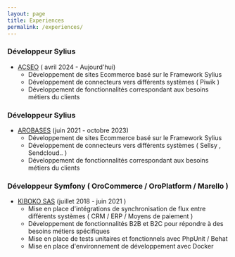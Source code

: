 ```yaml
---
layout: page
title: Experiences
permalink: /experiences/
---
```

### Développeur Sylius

*   [ACSEO](https://www.acseo.fr/) ( avril 2024 - Aujourd'hui)
    *   Développement de sites Ecommerce basé sur le Framework Sylius
    *   Développement de connecteurs vers différents systèmes ( Piwik )
    *   Développement de fonctionnalités correspondant aux besoins métiers du clients

### Développeur Sylius

*   [AROBASES](https://www.arobases.fr/) (juin 2021 - octobre 2023)
    *   Développement de sites Ecommerce basé sur le Framework Sylius
    *   Développement de connecteurs vers différents systèmes ( Sellsy , Sendcloud.. )
    *   Développement de fonctionnalités correspondant aux besoins métiers du clients

### Développeur Symfony ( OroCommerce / OroPlatform / Marello )

*   [KIBOKO SAS](http://kiboko.fr/fr/) (juillet 2018 - juin 2021 )
    *   Mise en place d'intégrations de synchronisation de flux entre différents systèmes ( CRM / ERP / Moyens de paiement )
    *   Développement de fonctionnalités B2B et B2C pour répondre à des besoins métiers spécifiques
    *   Mise en place de tests unitaires et fonctionnels avec PhpUnit / Behat
    *   Mise en place d'environnement de développement avec Docker
